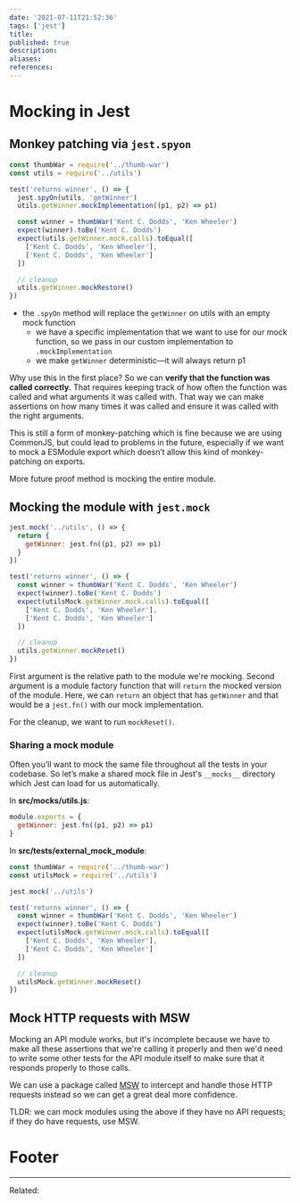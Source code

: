 ```yaml
---
date: '2021-07-11T21:52:36'
tags: ['jest']
title: 
published: true
description:
aliases:
references:
---
```


# Mocking in Jest
## Monkey patching via `jest.spyon` 

```js
const thumbWar = require('../thumb-war')
const utils = require('../utils')

test('returns winner', () => {
  jest.spyOn(utils, 'getWinner')
  utils.getWinner.mockImplementation((p1, p2) => p1)

  const winner = thumbWar('Kent C. Dodds', 'Ken Wheeler')
  expect(winner).toBe('Kent C. Dodds')
  expect(utils.getWinner.mock.calls).toEqual([
    ['Kent C. Dodds', 'Ken Wheeler'],
    ['Kent C. Dodds', 'Ken Wheeler']
  ])

  // cleanup
  utils.getWinner.mockRestore()
})
```

- the `.spyOn` method will replace the `getWinner` on utils with an empty mock function
  - we  have a specific implementation that we want to use for our mock function, so we pass in our custom implementation to `.mockImplementation`
  -  we make `getWinner` deterministic—it will always return p1
 
 Why use this in the first place? So we can **verify that the function was called correctly.** That requires keeping track of how often the function was called and what arguments it was called with. That way we can make assertions on how many times it was called and ensure it was called with the right arguments.
 
 This is still a form of monkey-patching which is fine because we are using CommonJS, but could lead to problems in the future, especially if we want to mock a ESModule export which doesn’t allow this kind of monkey-patching on exports. 
 
 More future proof method is mocking the entire module.
 
 ## Mocking the module with `jest.mock`
 
```js
jest.mock('../utils', () => {
  return {
    getWinner: jest.fn((p1, p2) => p1)
  }
})

test('returns winner', () => {
  const winner = thumbWar('Kent C. Dodds', 'Ken Wheeler')
  expect(winner).toBe('Kent C. Dodds')
  expect(utilsMock.getWinner.mock.calls).toEqual([
    ['Kent C. Dodds', 'Ken Wheeler'],
    ['Kent C. Dodds', 'Ken Wheeler']
  ])

  // cleanup
  utils.getWinner.mockReset()
})
```
 First argument is the relative path to the module we're mocking. Second argument is a module factory function that will `return` the mocked version of the module. Here, we can `return` an object that has `getWinner` and that would be a `jest.fn()` with our mock implementation.
 
 For the cleanup, we want to run `mockReset()`.
 
 ### Sharing a mock module
 Often you’ll want to mock the same file throughout all the tests in your codebase. So let’s make a shared mock file in Jest's `__mocks__` directory which Jest can load for us automatically.
 
 In **src/__mocks__/utils.js**:
```js
module.exports = {
  getWinner: jest.fn((p1, p2) => p1)
}
```

In **src/__tests__/external_mock_module**:
```js
const thumbWar = require('../thumb-war')
const utilsMock = require('../utils')

jest.mock('../utils')

test('returns winner', () => {
  const winner = thumbWar('Kent C. Dodds', 'Ken Wheeler')
  expect(winner).toBe('Kent C. Dodds')
  expect(utilsMock.getWinner.mock.calls).toEqual([
    ['Kent C. Dodds', 'Ken Wheeler'],
    ['Kent C. Dodds', 'Ken Wheeler']
  ])

  // cleanup
  utilsMock.getWinner.mockReset()
})
```

## Mock HTTP requests with MSW
Mocking an API module works, but it's incomplete because we have to make all these assertions that we're calling it properly and then we'd need to write some other tests for the API module itself to make sure that it responds properly to those calls. 

We can use a package called [MSW](https://mswjs.io/) to intercept and handle those HTTP requests instead so we can get a great deal more confidence.

TLDR: we can mock modules using the above if they have no API requests; if they do have requests, use MSW.

# Footer
---
Related: 